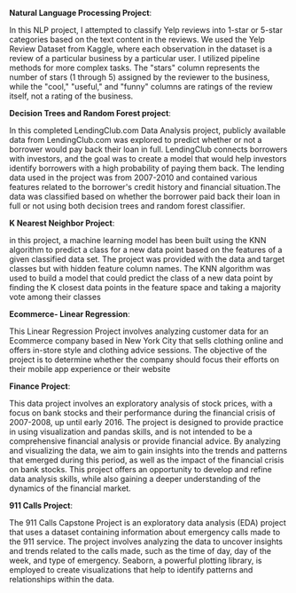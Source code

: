 **Natural Language Processing Project**:

In this NLP project, I attempted to classify Yelp reviews into 1-star or 5-star categories based on the text content in the reviews. We used the Yelp Review Dataset from Kaggle, where each observation in the dataset is a review of a particular business by a particular user. I utilized pipeline methods for more complex tasks. The "stars" column represents the number of stars (1 through 5) assigned by the reviewer to the business, while the "cool," "useful," and "funny" columns are ratings of the review itself, not a rating of the business. 

**Decision Trees and Random Forest project**:

In this completed LendingClub.com Data Analysis project, publicly available data from LendingClub.com was explored to predict whether or not a borrower would pay back their loan in full. LendingClub connects borrowers with investors, and the goal was to create a model that would help investors identify borrowers with a high probability of paying them back. The lending data used in the project was from 2007-2010 and contained various features related to the borrower's credit history and financial situation.The data was classified based on whether the borrower paid back their loan in full or not using both decision trees and random forest classifier.

**K Nearest Neighbor Project**:

in this project, a machine learning model has been built using the KNN algorithm to predict a class for a new data point based on the features of a given classified data set. The project was provided with the data and target classes but with hidden feature column names. The KNN algorithm was used to build a model that could predict the class of a new data point by finding the K closest data points in the feature space and taking a majority vote among their classes

**Ecommerce- Linear Regression**:

This Linear Regression Project involves analyzing customer data for an Ecommerce company based in New York City that sells clothing online and offers in-store style and clothing advice sessions. The objective of the project is to determine whether the company should focus their efforts on their mobile app experience or their website

**Finance Project**: 

This data project involves an exploratory analysis of stock prices, with a focus on bank stocks and their performance during the financial crisis of 2007-2008, up until early 2016. The project is designed to provide practice in using visualization and pandas skills, and is not intended to be a comprehensive financial analysis or provide financial advice. By analyzing and visualizing the data, we aim to gain insights into the trends and patterns that emerged during this period, as well as the impact of the financial crisis on bank stocks. This project offers an opportunity to develop and refine data analysis skills, while also gaining a deeper understanding of the dynamics of the financial market.

**911 Calls Project**:

The 911 Calls Capstone Project is an exploratory data analysis (EDA) project that uses a dataset containing information about emergency calls made to the 911 service. The project involves analyzing the data to uncover insights and trends related to the calls made, such as the time of day, day of the week, and type of emergency. Seaborn, a powerful plotting library, is employed to create visualizations that help to identify patterns and relationships within the data.
